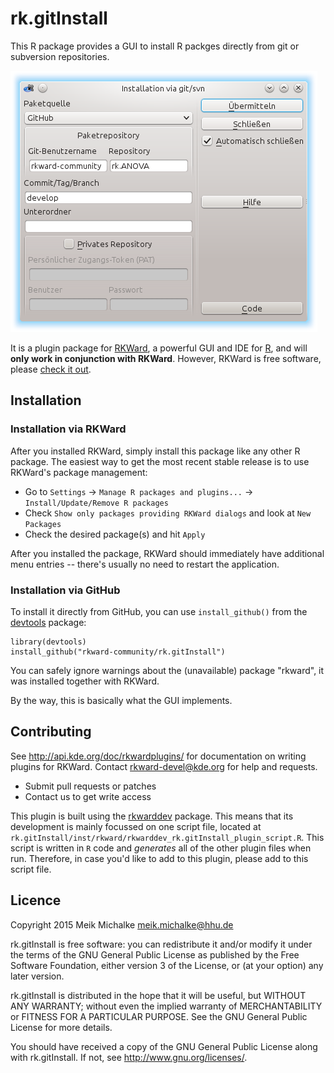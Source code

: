 # rk.gitInstall

This R package provides a GUI to install R packges directly from git or subversion repositories.

![rk.gitInstall main tab](/inst/screenshots/main_tab.png?raw=true "rk.gitInstall main tab")

It is a plugin package for [RKWard](https://rkward.kde.org), a powerful GUI and IDE for [R](https://r-project.org),
and will **only work in conjunction with RKWard**. However, RKWard is free software, please
[check it out](https://rkward.kde.org).

## Installation

### Installation via RKWard

After you installed RKWard, simply install this package like any other R package. The easiest way to get the most
recent stable release is to use RKWard's package management:

- Go to `Settings` -> `Manage R packages and plugins...` -> `Install/Update/Remove R packages`
- Check `Show only packages providing RKWard dialogs` and look at `New Packages`
- Check the desired package(s) and hit `Apply`

After you installed the package, RKWard should immediately have additional menu entries -- there's
usually no need to restart the application.

### Installation via GitHub

To install it directly from GitHub, you can use `install_github()` from the [devtools](https://github.com/hadley/devtools) package:

```
library(devtools)
install_github("rkward-community/rk.gitInstall")
```

You can safely ignore warnings about the (unavailable) package "rkward", it was installed together with RKWard.

By the way, this is basically what the GUI implements.
 
## Contributing

See http://api.kde.org/doc/rkwardplugins/ for documentation on writing plugins for RKWard.
Contact rkward-devel@kde.org for help and requests.

- Submit pull requests or patches
- Contact us to get write access

This plugin is built using the [rkwarddev](https://files.kde.org/rkward/R/pckg/rkwarddev/index.html) package. This means that its development is mainly focussed on one
script file, located at `rk.gitInstall/inst/rkward/rkwarddev_rk.gitInstall_plugin_script.R`. This script is written in `R` code and *generates*
all of the other plugin files when run. Therefore, in case you'd like to add to this plugin, please add to this script file.

## Licence

Copyright 2015 Meik Michalke <meik.michalke@hhu.de>

rk.gitInstall is free software: you can redistribute it and/or modify
it under the terms of the GNU General Public License as published by
the Free Software Foundation, either version 3 of the License, or
(at your option) any later version.

rk.gitInstall is distributed in the hope that it will be useful,
but WITHOUT ANY WARRANTY; without even the implied warranty of
MERCHANTABILITY or FITNESS FOR A PARTICULAR PURPOSE.  See the
GNU General Public License for more details.

You should have received a copy of the GNU General Public License
along with rk.gitInstall.  If not, see <http://www.gnu.org/licenses/>.
